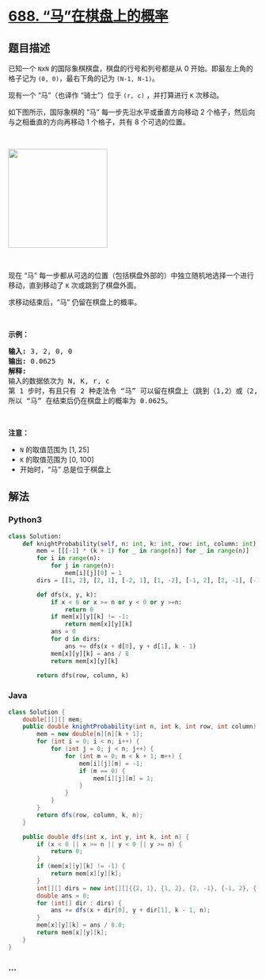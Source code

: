 # [688. “马”在棋盘上的概率](https://leetcode-cn.com/problems/knight-probability-in-chessboard)



## 题目描述

<!-- 这里写题目描述 -->

<p>已知一个&nbsp;<code>N</code>x<code>N</code>&nbsp;的国际象棋棋盘，棋盘的行号和列号都是从 0 开始。即最左上角的格子记为&nbsp;<code>(0, 0)</code>，最右下角的记为&nbsp;<code>(N-1, N-1)</code>。&nbsp;</p>

<p>现有一个 &ldquo;马&rdquo;（也译作 &ldquo;骑士&rdquo;）位于&nbsp;<code>(r, c)</code>&nbsp;，并打算进行&nbsp;<code>K</code> 次移动。&nbsp;</p>

<p>如下图所示，国际象棋的 &ldquo;马&rdquo; 每一步先沿水平或垂直方向移动 2 个格子，然后向与之相垂直的方向再移动 1 个格子，共有 8 个可选的位置。</p>

<p>&nbsp;</p>

<p><img src="https://assets.leetcode-cn.com/aliyun-lc-upload/uploads/2018/10/12/knight.png" style="height: 200px; width: 200px;"></p>

<p>&nbsp;</p>

<p>现在 &ldquo;马&rdquo; 每一步都从可选的位置（包括棋盘外部的）中独立随机地选择一个进行移动，直到移动了&nbsp;<code>K</code>&nbsp;次或跳到了棋盘外面。</p>

<p>求移动结束后，&ldquo;马&rdquo; 仍留在棋盘上的概率。</p>

<p>&nbsp;</p>

<p><strong>示例：</strong></p>

<pre><strong>输入:</strong> 3, 2, 0, 0
<strong>输出:</strong> 0.0625
<strong>解释:</strong> 
输入的数据依次为 N, K, r, c
第 1 步时，有且只有 2 种走法令 &ldquo;马&rdquo; 可以留在棋盘上（跳到（1,2）或（2,1））。对于以上的两种情况，各自在第2步均有且只有2种走法令 &ldquo;马&rdquo; 仍然留在棋盘上。
所以 &ldquo;马&rdquo; 在结束后仍在棋盘上的概率为 0.0625。
</pre>

<p>&nbsp;</p>

<p><strong>注意：</strong></p>

<ul>
	<li><code>N</code> 的取值范围为 [1, 25]</li>
	<li><code>K</code>&nbsp;的取值范围为 [0, 100]</li>
	<li>开始时，&ldquo;马&rdquo; 总是位于棋盘上</li>
</ul>


## 解法

<!-- 这里可写通用的实现逻辑 -->

<!-- tabs:start -->

### **Python3**

<!-- 这里可写当前语言的特殊实现逻辑 -->

```python
class Solution:
    def knightProbability(self, n: int, k: int, row: int, column: int) -> float:
        mem = [[[-1] * (k + 1) for _ in range(n)] for _ in range(n)]
        for i in range(n):
            for j in range(n):
                mem[i][j][0] = 1
        dirs = [[1, 2], [2, 1], [-2, 1], [1, -2], [-1, 2], [2, -1], [-1, -2], [-2, -1]]

        def dfs(x, y, k):
            if x < 0 or x >= n or y < 0 or y >=n:
                return 0
            if mem[x][y][k] != -1:
                return mem[x][y][k]
            ans = 0
            for d in dirs:
                ans += dfs(x + d[0], y + d[1], k - 1)
            mem[x][y][k] = ans / 8
            return mem[x][y][k] 

        return dfs(row, column, k)
```

### **Java**

<!-- 这里可写当前语言的特殊实现逻辑 -->

```java
class Solution {
    double[][][] mem;
    public double knightProbability(int n, int k, int row, int column) {
        mem = new double[n][n][k + 1];
        for (int i = 0; i < n; i++) {
            for (int j = 0; j < n; j++) {
                for (int m = 0; m < k + 1; m++) {
                    mem[i][j][m] = -1;
                    if (m == 0) {
                        mem[i][j][m] = 1;
                    }
                }
            }
        }
        return dfs(row, column, k, n);
    }

    public double dfs(int x, int y, int k, int n) {
        if (x < 0 || x >= n || y < 0 || y >= n) {
            return 0;
        }
        if (mem[x][y][k] != -1) {
            return mem[x][y][k];
        }
        int[][] dirs = new int[][]{{2, 1}, {1, 2}, {2, -1}, {-1, 2}, {-2, 1}, {1, -2}, {-2, -1}, {-1, -2}};
        double ans = 0;
        for (int[] dir : dirs) {
            ans += dfs(x + dir[0], y + dir[1], k - 1, n);
        }
        mem[x][y][k] = ans / 8.0;
        return mem[x][y][k];
    }
}
```

### **...**

```

```

<!-- tabs:end -->
